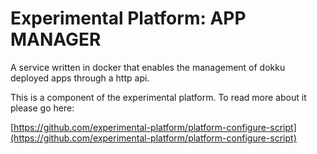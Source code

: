 # Experimental Platform: APP MANAGER

A service written in docker that enables the management of dokku deployed apps through a http api.


This is a component of the experimental platform. To read more about it please go here:

[https://github.com/experimental-platform/platform-configure-script](https://github.com/experimental-platform/platform-configure-script)
